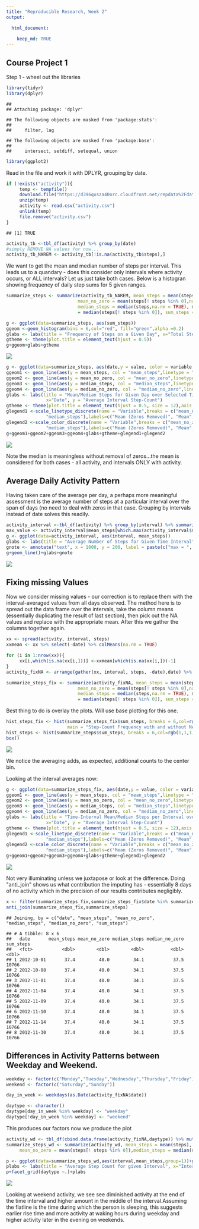 ```yaml
---
title: "Reproducible Research, Week 2"
output:

  html_document:

    keep_md: TRUE
---
```




## Course Project 1

Step 1 - wheel out the libraries


```r
library(tidyr)
library(dplyr)
```

```
## 
## Attaching package: 'dplyr'
```

```
## The following objects are masked from 'package:stats':
## 
##     filter, lag
```

```
## The following objects are masked from 'package:base':
## 
##     intersect, setdiff, setequal, union
```

```r
library(ggplot2)
```

Read in the file and work it with DPLYR, grouping by date.


```r
if (!exists("activity")){
     temp <- tempfile()
     download.file("https://d396qusza40orc.cloudfront.net/repdata%2Fdata%2Factivity.zip",temp)
     unzip(temp)
     activity <- read.csv("activity.csv")
     unlink(temp)
     file.remove("activity.csv")
}
```

```
## [1] TRUE
```

```r
activity_tb <-tbl_df(activity) %>% group_by(date)
#simply REMOVE NA values for now...
activity_tb_NAREM <- activity_tb[!is.na(activity_tb$steps),]
```

We want to get the mean and median number of steps per interval. This leads us to a quandary - does this consider only intervals where activity occurs, or ALL intervals?
Let us just take both cases. Below is a histogran showing frequency of daily step sums for 5 given ranges.


```r
summarize_steps <- summarize(activity_tb_NAREM, mean_steps = mean(steps, na.rm=TRUE), 
                           mean_no_zero = mean(steps[! steps %in% 0],na.rm=TRUE),
                           median_steps = median(steps,na.rm = TRUE), median_no_zero
                           = median(steps[! steps %in% 0]), sum_steps = sum(steps))

g <- ggplot(data=summarize_steps, aes(sum_steps))
ggeom <-geom_histogram(bins = 6,col="red", fill="green",alpha =0.2)
glabs <- labs(title = "Frequency of Steps on a Given Day", x="Total Steps", y = "Count")
gtheme <- theme(plot.title = element_text(hjust = 0.5))
g+ggeom+glabs+gtheme
```

![](PA1_template_files/figure-html/unnamed-chunk-3-1.png)<!-- -->




```r
g <- ggplot(data=summarize_steps, aes(date,y = value, color = variable, group = 1))
ggeom1 <- geom_line(aes(y = mean_steps, col = "mean_steps",linetype = "mean_steps"))
ggeom2 <- geom_line(aes(y = mean_no_zero, col = "mean_no_zero",linetype = "mean_no_zero"))
ggeom3 <- geom_line(aes(y = median_steps, col = "median_steps",linetype = "median_steps"))
ggeom4 <- geom_line(aes(y = median_no_zero, col = "median_no_zero",linetype = "median_no_zero"))
glabs <- labs(title = "Mean/Median Steps for Given Day over Selected Time Intervals",
               x="Date", y = "Average Interval Step-Count")
gtheme <- theme(plot.title = element_text(hjust = 0.5, size = 12),axis.text.x = element_blank())
glegend1 <-scale_linetype_discrete(name = "Variable",breaks = c("mean_no_zero","mean_steps","median_no_zero",
               "median_steps"),labels=c("Mean (Zeros Removed)", "Mean", "Median(Zeros Removed)","Median"))
glegend2 <-scale_color_discrete(name = "Variable",breaks = c("mean_no_zero","mean_steps","median_no_zero",
               "median_steps"),labels=c("Mean (Zeros Removed)", "Mean", "Median(Zeros Removed)","Median"))
g+ggeom1+ggeom2+ggeom3+ggeom4+glabs+gtheme+glegend1+glegend2
```

![](PA1_template_files/figure-html/unnamed-chunk-4-1.png)<!-- -->

Note the median is meaningless without removal of zeros...the mean is considered for both cases - all activity, and intervals ONLY with activity.

## Average Daily Activity Pattern

Having taken care of the average per day, a perhaps more meaningful assessment is the average number of steps at a particular interval over the span of days (no need to deal with zeros in that case. Grouping by intervals instead of date solves this readily.



```r
activity_interval <-tbl_df(activity) %>% group_by(interval) %>% summarize(mean_steps = mean(steps, na.rm = TRUE))
max_value <- activity_interval$mean_steps[which.max(activity_interval$mean_steps)]
g <- ggplot(data=activity_interval, aes(interval, mean_steps))
glabs <- labs(title = "Average Number of Steps for Given Time Interval", x="Interval", y = "Average Step-Count (over Observation Days)")
gnote <- annotate("text", x = 1000, y = 200, label = paste(c("max = ", as.character(max_value)),collapse = ""))
g+geom_line()+glabs+gnote
```

![](PA1_template_files/figure-html/unnamed-chunk-5-1.png)<!-- -->

## Fixing missing Values

Now we consider missing values - our correction is to replace them with the interval-averaged values from all days observed.
The method here is to spread out the data frame over the intervals, take the column means (essentially duplicating the result of last section), then pick out the NA values and replace with the appropriate mean. After this we gather the columns together again.


```r
xx <- spread(activity, interval, steps)
xxmean <- xx %>% select(-date) %>% colMeans(na.rm = TRUE)

for (i in 1:nrow(xx)){
     xx[i,which(is.na(xx[i,]))] <-xxmean[which(is.na(xx[i,]))-1]
}
activity_fixNA <- arrange(gather(xx, interval, steps, -date),date) %>% tbl_df() %>% group_by(date)

summarize_steps_fix <- summarize(activity_fixNA, mean_steps = mean(steps, na.rm=TRUE), 
                           mean_no_zero = mean(steps[! steps %in% 0],na.rm=TRUE),
                           median_steps = median(steps,na.rm = TRUE), median_no_zero
                           = median(steps[! steps %in% 0]), sum_steps = sum(steps))
```

Best thing to do is overlay the plots. Will use base plotting for this one.


```r
hist_steps_fix <- hist(summarize_steps_fix$sum_steps, breaks = 6,col=rgb(1,0,0,0.5,alpha = 1),xlab = "Step Count", ylab = "Frequency", 
                       main = "Step-Count Frequency with and without NA-Replacement")
hist_steps <- hist(summarize_steps$sum_steps, breaks = 6,col=rgb(1,1,1,1,alpha = 0.8),add = TRUE)
box()
```

![](PA1_template_files/figure-html/unnamed-chunk-7-1.png)<!-- -->

We notice the averaging adds, as expected, additional counts to the center bin. 

Looking at the interval averages now:


```r
g <- ggplot(data=summarize_steps_fix, aes(date,y = value, color = variable, group = 1))
ggeom1 <- geom_line(aes(y = mean_steps, col = "mean_steps",linetype = "mean_steps"))
ggeom2 <- geom_line(aes(y = mean_no_zero, col = "mean_no_zero",linetype = "mean_no_zero"))
ggeom3 <- geom_line(aes(y = median_steps, col = "median_steps",linetype = "median_steps"))
ggeom4 <- geom_line(aes(y = median_no_zero, col = "median_no_zero",linetype = "median_no_zero"))
glabs <- labs(title = "Time-Interval Mean/Median Steps per Interval over Observation Days",
               x="Date", y = "Average Interval Step-Count")
gtheme <- theme(plot.title = element_text(hjust = 0.5, size = 12),axis.text.x = element_blank())
glegend1 <-scale_linetype_discrete(name = "Variable",breaks = c("mean_no_zero","mean_steps","median_no_zero",
               "median_steps"),labels=c("Mean (Zeros Removed)", "Mean", "Median(Zeros Removed)","Median"))
glegend2 <-scale_color_discrete(name = "Variable",breaks = c("mean_no_zero","mean_steps","median_no_zero",
               "median_steps"),labels=c("Mean (Zeros Removed)", "Mean", "Median(Zeros Removed)","Median"))
g+ggeom1+ggeom2+ggeom3+ggeom4+glabs+gtheme+glegend1+glegend2
```

![](PA1_template_files/figure-html/unnamed-chunk-8-1.png)<!-- -->

Not very illuminating unless we juxtapose or look at the difference. Doing "anti_join" shows us what contribution the imputing has - essentially 8 days of no activity which in the precision of our results contributes negligibly.


```r
x <- filter(summarize_steps_fix,summarize_steps_fix$date %in% summarize_steps$date)
anti_join(summarize_steps_fix,summarize_steps)
```

```
## Joining, by = c("date", "mean_steps", "mean_no_zero", "median_steps", "median_no_zero", "sum_steps")
```

```
## # A tibble: 8 x 6
##   date       mean_steps mean_no_zero median_steps median_no_zero sum_steps
##   <fct>           <dbl>        <dbl>        <dbl>          <dbl>     <dbl>
## 1 2012-10-01       37.4         40.0         34.1           37.5     10766
## 2 2012-10-08       37.4         40.0         34.1           37.5     10766
## 3 2012-11-01       37.4         40.0         34.1           37.5     10766
## 4 2012-11-04       37.4         40.0         34.1           37.5     10766
## 5 2012-11-09       37.4         40.0         34.1           37.5     10766
## 6 2012-11-10       37.4         40.0         34.1           37.5     10766
## 7 2012-11-14       37.4         40.0         34.1           37.5     10766
## 8 2012-11-30       37.4         40.0         34.1           37.5     10766
```

## Differences in Activity Patterns between Weekday and Weekend.


```r
weekday <- factor(c("Monday","Tuesday","Wednesday","Thursday","Friday"))
weekend <- factor(c("Saturday","Sunday"))

day_in_week <- weekdays(as.Date(activity_fixNA$date))

daytype <- character()
daytype[day_in_week %in% weekday] <- "weekday"
daytype[!day_in_week %in% weekday] <- "weekend"
```

This produces our factors now we produce the plot


```r
activity_wd <- tbl_df(cbind.data.frame(activity_fixNA,daytype)) %>% mutate(date,weekdays(as.Date(date))) %>% group_by(interval,daytype)
summarize_steps_wd <- summarize(activity_wd, mean_steps = mean(steps), 
     mean_no_zero = mean(steps[! steps %in% 0]),median_steps = median(steps[!steps %in% 0]), sum_steps = sum(steps))

p <- ggplot(data=summarize_steps_wd,aes(interval,mean_steps,group=1))+geom_line(inherit.aes = TRUE)
plabs <- labs(title = "Average Step Count for given Interval", x="Interval", y = "Step Count")
p+facet_grid(daytype ~.)+plabs
```

![](PA1_template_files/figure-html/unnamed-chunk-11-1.png)<!-- -->


Looking at weekend activity, we see see diminished activity at the end of the time interval and higher amount in the middle of the interval.Assuming the flatline is the time during which the person is sleeping, this suggests earlier rise time and more activity at waking hours during weekday and higher activity later in the evening on weekends.
